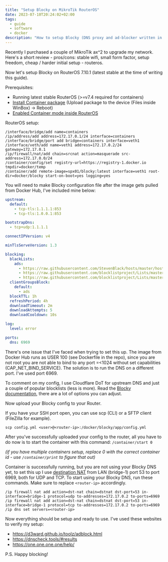 ```yaml
---
title: "Setup Blocky on MikroTik RouterOS"
date: 2023-07-10T20:24:02+02:00
tags:
  - guide
  - software
  - docker
description: "How to setup Blocky (DNS proxy and ad-blocker written in Go) inside MikroTik RouterOS Containers."
---
```


Recently I purchased a couple of MikroTik ax^2 to upgrade my network. Here's a short review - pros/cons: stable wifi, small form factor, setup freedom, cheap / harder initial setup - routeros.

Now let's setup Blocky on RouterOS 7.10.1 (latest stable at the time of writing this guide).

Prerequisites:
- Running latest stable RouterOS (>=v7.4 required for containers)
- [Install Container package](https://help.mikrotik.com/docs/display/ROS/Packages) (Upload package to the device (Files inside WinBox) -> Reboot)
- [Enabled Container mode inside RouterOS](https://help.mikrotik.com/docs/display/ROS/Container#Container-EnableContainermode)

RouterOS setup:

```properties
/interface/bridge/add name=containers
/ip/address/add address=172.17.0.1/24 interface=containers
/interface/bridge/port add bridge=containers interface=veth1
/interface/veth/add name=veth1 address=172.17.0.2/24 gateway=172.17.0.1
/ip/firewall/nat/add chain=srcnat action=masquerade src-address=172.17.0.0/24
/container/config/set registry-url=https://registry-1.docker.io tmpdir=docker/temp
/container/add remote-image=spx01/blocky:latest interface=veth1 root-dir=docker/blocky start-on-boot=yes logging=yes
```

You will need to make Blocky configuration file after the image gets pulled from Docker Hub, I've included mine below:

```yml
upstream:
  default:
    - tcp-tls:1.1.1.1:853
    - tcp-tls:1.0.0.1:853

bootstrapDns:
  - tcp+udp:1.1.1.1

connectIPVersion: v4

minTlsServeVersion: 1.3

blocking:
  blackLists:
    ads:
      - https://raw.githubusercontent.com/StevenBlack/hosts/master/hosts
      - https://raw.githubusercontent.com/blocklistproject/Lists/master/ads.txt
      - https://raw.githubusercontent.com/blocklistproject/Lists/master/tracking.txt
  clientGroupsBlock:
    default:
      - ads
  blockTTL: 1h
  refreshPeriod: 4h
  downloadTimeout: 2m
  downloadAttempts: 5
  downloadCooldown: 10s

log:
  level: error

ports:
  dns: 6969
```

There's one issue that I've faced when trying to set this up. The image from Docker Hub runs as USER 100 (see Dockerfile in the repo), since you are not root you are not able to bind to any port =<1024 without set capabilities (CAP_NET_BIND_SERVICE). The solution is to run the DNS on a different port. I've used port 6969.

To comment on my config, I use Cloudflare DoT for upstream DNS and just a couple of popular blocklists (less is more). Read the [Blocky documentation](https://0xerr0r.github.io/blocky/v0.21/configuration/), there are a lot of options you can adjust.

Now upload your Blocky config to your Router. 

If you have your SSH port open, you can use scp (CLI) or a SFTP client (FileZilla for example).

`scp config.yml <user>@<router-ip>:/docker/blocky/app/config.yml`

After you've successfully uploaded your config to the router, all you have to do now is to start the container with this command: `/container/start 0` 

*(if you have multiple containers setup, replace 0 with the correct container id - use `/container/print` to figure that out)*

Container is successfully running, but you are not using your Blocky DNS yet, to set this up I use [destination NAT](https://help.mikrotik.com/docs/display/ROS/Container#Container-Forwardportstointernalcontainer) from LAN (bridge-1) port 53 to port 6969, both for UDP and TCP. To start using your Blocky DNS, run these commands. Make sure to replace `<router-ip>` accordingly.

```properties
/ip firewall nat add action=dst-nat chain=dstnat dst-port=53 in-interface=bridge-1 protocol=udp to-addresses=172.17.0.2 to-ports=6969
/ip firewall nat add action=dst-nat chain=dstnat dst-port=53 in-interface=bridge-1 protocol=tcp to-addresses=172.17.0.2 to-ports=6969
/ip dns set servers=<router-ip>
```

Now everything should be setup and ready to use. I've used these websites to verify my setup:

- https://d3ward.github.io/toolz/adblock.html
- https://dnscheck.tools/#results
- https://one.one.one.one/help/

P.S. Happy blocking!